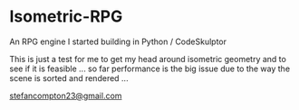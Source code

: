 Isometric-RPG
=============

An RPG engine I started building in Python / CodeSkulptor

This is just a test for me to get my head around isometric geometry and to see if it is feasible ... so far performance is the big issue due to the way the scene is sorted and rendered ...

stefancompton23@gmail.com
